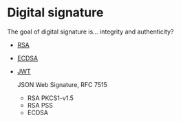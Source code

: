 # Digital signature

The goal of digital signature is... integrity and authenticity?

* [RSA](./rsa.md)
* [ECDSA](./ecdsa.md)
* [JWT](./jwe.md)

    JSON Web Signature, RFC 7515

    - RSA PKCS1-v1.5
    - RSA PSS
    - ECDSA
